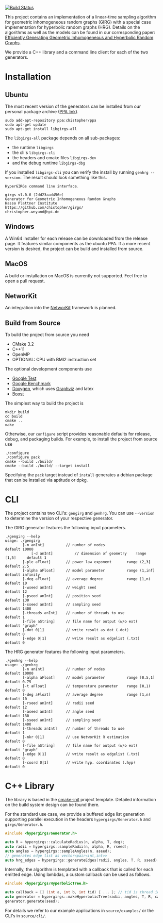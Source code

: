 
[![Build Status](https://travis-ci.org/chistopher/girgs.svg?branch=hyper)](https://travis-ci.org/chistopher/girgs)

This project contains an implementation of a linear-time sampling algorithm 
for geometric inhomogeneous random graphs (GIRG)
with a special case implementation for hyperbolic random graphs (HRG).
Details on the algorithms as well as the models can be found in our corresponding paper: 
[Efficiently Generating Geometric Inhomogeneous and Hyperbolic Random Graphs](https://arxiv.org/abs/1905.06706).

We provide a C++ library and a command line client for each of the two generators.

# Installation

## Ubuntu 

The most recent version of the generators can be installed from our personal package archive ([PPA link](https://launchpad.net/~chistopher/+archive/ubuntu/ppa)).
```
sudo add-apt-repository ppa:chistopher/ppa
sudo apt-get update
sudo apt-get install libgirgs-all 
```

The `libgirgs-all` package depends on all sub-packages: 
- the runtime `libgirgs`
- the cli's `libgirgs-cli`
- the headers and cmake files `libgirgs-dev`
- and the debug runtime `libgirgs-dbg`

If you installed `libgirgs-cli` you can verify the install by running `genhrg --version`.
The result should look something like this.
```
HyperGIRGs command line interface.

girgs v1.0.0 (2dd23aad456e)
Generator for Geometric Inhomogeneous Random Graphs
Hasso Plattner Institute
https://github.com/chistopher/girgs/
christopher.weyand@hpi.de
```
 
## Windows

A Win64 installer for each release can be downloaded from the release page.
It features similar components as the ubuntu PPA.
If a more recent version is desired, the project can be build and installed from source. 

## MacOS

A build or installation on MacOS is currently not supported.
Feel free to open a pull request.

## NetworKit

An integration into the [NetworKit](https://networkit.github.io) framework is planned.

## Build from Source

To build the project from source you need
- CMake 3.2
- C++11
- OpenMP
- OPTIONAL: CPU with BMI2 instruction set

The optional development components use
- [Google Test](https://github.com/google/googletest)
- [Google Benchmark](https://github.com/google/benchmark)
- [Doxygen](https://github.com/google/benchmark), which uses [Graphviz](https://www.graphviz.org/) and latex
- [Boost](https://www.boost.org/)

The simplest way to build the project is
```
mkdir build
cd build
cmake ..
make
```

Otherwise, our `configure` script provides reasonable defaults
for release, debug, and packaging builds.
For example, to install the project from source use
```
./configure
./configure pack
cmake --build ./build/
cmake --build ./build/ --target install
```
Specifying the `pack` target instead of `install` generates a debian package that can be installed via aptitude or dpkg.
 
# CLI

The project contains two CLI's: `gengirg` and `genhrg`.
You can use `--version` to determine the version of your respective generator.

The GIRG generator features the following input parameters.
```
./gengirg --help
usage: ./gengirg
		[-n anInt]          // number of nodes                          default 10000 
        	[-d anInt]          // dimension of geometry    range [1,5]     default 1
		[-ple aFloat]       // power law exponent       range (2,3]     default 2.5
		[-alpha aFloat]     // model parameter          range (1,inf]   default infinity
		[-deg aFloat]       // average degree           range [1,n)     default 10
		[-wseed anInt]      // weight seed                              default 12
		[-pseed anInt]      // position seed                            default 130
		[-sseed anInt]      // sampling seed                            default 1400
		[-threads anInt]    // number of threads to use                 default 1
		[-file aString]     // file name for output (w/o ext)           default "graph"
		[-dot 0|1]          // write result as dot (.dot)               default 0
		[-edge 0|1]         // write result as edgelist (.txt)          default 0
```

The HRG generator features the following input parameters.
```
./genhrg --help
usage: ./genhrg
		[-n anInt]          // number of nodes                          default 10000
		[-alpha aFloat]     // model parameter          range [0.5,1]   default 0.75
		[-t aFloat]         // temperature parameter    range [0,1)     default 0
		[-deg aFloat]       // average degree           range [1,n)     default 10
		[-rseed anInt]      // radii seed                               default 12
		[-aseed anInt]      // angle seed                               default 130
		[-sseed anInt]      // sampling seed                            default 1400
		[-threads anInt]    // number of threads to use                 default 1
		[-nkr 0|1]          // use NetworKit R estimation               default 0
		[-file aString]     // file name for output (w/o ext)           default "graph"
		[-edge 0|1]         // write result as edgelist (.txt)          default 0
		[-coord 0|1]        // write hyp. coordinates (.hyp)            default 0
```

# C++ Library

The library is based in the [cmake-init](https://github.com/cginternals/cmake-init) project template.
Detailed information on the build system design can be found there.


For the standard use case, we provide a buffered edge list generation supporting parallel execution in the headers `hypergirgs/Generator.h` and `girgs/Generator.h`.
```cpp
#include <hypergirgs/Generator.h>

auto R = hypergirgs::calculateRadius(n, alpha, T, deg);
auto radii = hypergirgs::sampleRadii(n, alpha, R, rseed);
auto angles = hypergirgs::sampleAngles(n, aseed);
// generates edge list as vector<pair<int,int>>
auto hrg_edges = hypergirgs::generateEdges(radii, angles, T, R, sseed);
```

Internally, the algorithm is templated with a callback that is called for each emitted edge.
Using lambdas, a custom callback can be used as follows.
```cpp
#include <hypergirgs/HyperbolicTree.h>

auto callback = [] (int a, int b, int tid) { ... }; // tid is thread id
auto generator = hypergirgs::makeHyperbolicTree(radii, angles, T, R, callback);
generator.generate(seed);
```

For details we refer to our example applications in `source/examples/` or the CLI's in `source/cli/`.

